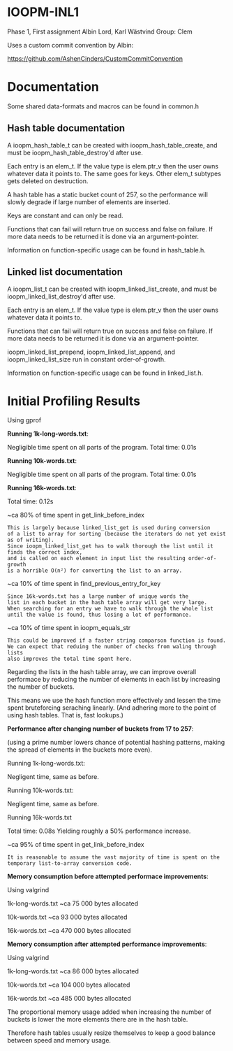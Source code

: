 # IOOPM-INL1

Phase 1, First assignment
Albin Lord, Karl Wästvind
Group: Clem


Uses a custom commit convention by Albin:

https://github.com/AshenCinders/CustomCommitConvention


# Documentation

Some shared data-formats and macros can be found in common.h

## Hash table documentation

A ioopm_hash_table_t can be created with ioopm_hash_table_create, and must be ioopm_hash_table_destroy'd after use.

Each entry is an elem_t.
If the value type is elem.ptr_v then the user owns whatever data it points to. The same goes for keys.
Other elem_t subtypes gets deleted on destruction.

A hash table has a static bucket count of 257, so the performance will slowly degrade if large number of elements are inserted.

Keys are constant and can only be read.

Functions that can fail will return true on success and false on failure. If more data needs to be returned it is done via an argument-pointer.

Information on function-specific usage can be found in hash_table.h.

## Linked list documentation

A ioopm_list_t can be created with ioopm_linked_list_create, and must be ioopm_linked_list_destroy'd after use.

Each entry is an elem_t.
If the value type is elem.ptr_v then the user owns whatever data it points to.

Functions that can fail will return true on success and false on failure. If more data needs to be returned it is done via an argument-pointer.

ioopm_linked_list_prepend, ioopm_linked_list_append, and ioopm_linked_list_size run in constant order-of-growth.

Information on function-specific usage can be found in linked_list.h.


# Initial Profiling Results

Using gprof

**Running 1k-long-words.txt**:

Negligible time spent on all parts of the program.
Total time: 0.01s

**Running 10k-words.txt**:

Negligible time spent on all parts of the program.
Total time: 0.01s

**Running 16k-words.txt**:

Total time: 0.12s

~ca 80% of time spent in get_link_before_index

    This is largely because linked_list_get is used during conversion
    of a list to array for sorting (because the iterators do not yet exist as of writing).
    Since ioopm_linked_list_get has to walk thorough the list until it finds the correct index,
    and is called on each element in input list the resulting order-of-growth
    is a horrible O(n²) for converting the list to an array.

~ca 10% of time spent in find_previous_entry_for_key

    Since 16k-words.txt has a large number of unique words the
    list in each bucket in the hash table array will get very large.
    When searching for an entry we have to walk through the whole list
    until the value is found, thus losing a lot of performance.

~ca 10% of time spent in ioopm_equals_str

    This could be improved if a faster string comparson function is found.
    We can expect that reduing the number of checks from waling through lists
    also improves the total time spent here.


Regarding the lists in the hash table array, we can improve overall performace
by reducing the number of elements in each list by increasing the number of buckets.

This means we use the hash function more effectively and lessen the time spent bruteforcing seraching linearly.
(And adhering more to the point of using hash tables. That is, fast lookups.)


**Performance after changing number of buckets from 17 to 257**:

(using a prime number lowers chance of potential hashing patterns, making the spread of elements in the buckets more even).

Running 1k-long-words.txt:

Negligent time, same as before.

Running 10k-words.txt:

Negligent time, same as before.

Running 16k-words.txt

Total time: 0.08s
Yielding roughly a 50% performance increase.

~ca 95% of time spent in get_link_before_index

    It is reasonable to assume the vast majority of time is spent on the temporary list-to-array conversion code.

**Memory consumption before attempted performace improvements**:

Using valgrind

1k-long-words.txt
~ca 75 000 bytes allocated

10k-words.txt
~ca 93 000 bytes allocated


16k-words.txt
~ca 470 000 bytes allocated


**Memory consumption after attempted performance improvements**:

Using valgrind

1k-long-words.txt
~ca 86 000 bytes allocated

10k-words.txt
~ca 104 000 bytes allocated

16k-words.txt
~ca 485 000 bytes allocated


The proportional memory usage added when increasing the number of buckets is lower the more elements there are in the hash table.

Therefore hash tables usually resize themselves to keep a good balance between speed and memory usage.
